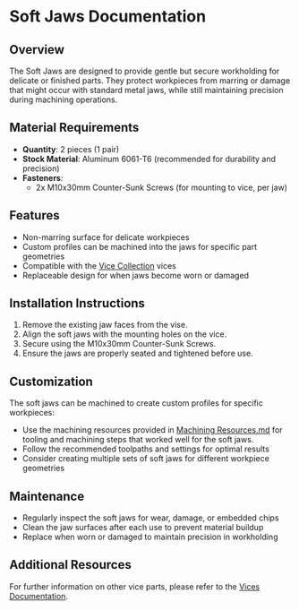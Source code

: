 # Soft Jaws Documentation

## Overview
The Soft Jaws are designed to provide gentle but secure workholding for delicate or finished parts. They protect workpieces from marring or damage that might occur with standard metal jaws, while still maintaining precision during machining operations.

## Material Requirements
- **Quantity**: 2 pieces (1 pair)
- **Stock Material**: Aluminum 6061-T6 (recommended for durability and precision)
- **Fasteners**: 
  - 2x M10x30mm Counter-Sunk Screws (for mounting to vice, per jaw)

## Features
- Non-marring surface for delicate workpieces
- Custom profiles can be machined into the jaws for specific part geometries
- Compatible with the [Vice Collection](../vice-collection/) vices
- Replaceable design for when jaws become worn or damaged

## Installation Instructions
1. Remove the existing jaw faces from the vise.
2. Align the soft jaws with the mounting holes on the vice.
3. Secure using the M10x30mm Counter-Sunk Screws.
4. Ensure the jaws are properly seated and tightened before use.

## Customization
The soft jaws can be machined to create custom profiles for specific workpieces:
- Use the machining resources provided in [Machining Resources.md](Machining%20Resources.md) for tooling and machining steps that worked well for the soft jaws.
- Follow the recommended toolpaths and settings for optimal results
- Consider creating multiple sets of soft jaws for different workpiece geometries

## Maintenance
- Regularly inspect the soft jaws for wear, damage, or embedded chips
- Clean the jaw surfaces after each use to prevent material buildup
- Replace when worn or damaged to maintain precision in workholding

## Additional Resources
For further information on other vice parts, please refer to the [Vices Documentation](../README.md).
